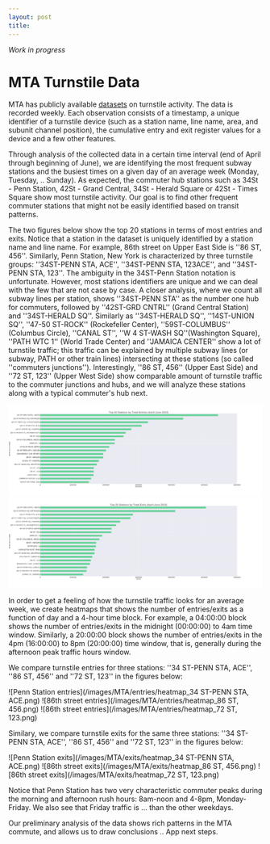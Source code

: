 ```yaml
---
layout: post
title: 
---
```


*Work in progress*

# MTA Turnstile Data

MTA has publicly available [datasets](http://web.mta.info/developers/turnstile.html) on turnstile activity. The data is recorded weekly. Each observation consists of a timestamp, a unique identifier of a turnstile device (such as a station name, line name, area, and subunit channel position), the cumulative entry and exit register values for a device and a few other features.

Through analysis of the collected data in a certain time interval (end of April through beginning of June), we are identifying the most frequent subway stations and the busiest times on a given day of an average week (Monday, Tuesday, .. Sunday). As expected, the commuter hub stations such as 34St - Penn Station, 42St - Grand Central, 34St - Herald Square or 42St - Times Square show most turnstile activity. Our goal is to find other frequent commuter stations that might not be easily identified based on transit patterns.

The two figures below show the top 20 stations in terms of most entries and exits. Notice that a station in the dataset is uniquely identified by a station name and line name. For example, 86th street on Upper East Side is ''86 ST, 456''. Similarly, Penn Station, New York is characterized by three turnstile groups: ''34ST-PENN STA, ACE'', ''34ST-PENN STA, 123ACE'', and ''34ST-PENN STA, 123''. The ambiguity in the 34ST-Penn Station notation is unfortunate. However, most stations identifiers are unique and we can deal with the few that are not case by case. A closer analysis, where we count all subway lines per station, shows ''34ST-PENN STA'' as the number one hub for commuters, followed by ''42ST-GRD CNTRL'' (Grand Central Station) and ''34ST-HERALD SQ''. Similarly as ''34ST-HERALD SQ'', ''14ST-UNION SQ'', ''47-50 ST-ROCK'' (Rockefeller Center), ''59ST-COLUMBUS'' (Columbus Circle), ''CANAL ST'', ''W 4 ST-WASH SQ''(Washington Square), ''PATH WTC 1'' (World Trade Center) and ''JAMAICA CENTER'' show a lot of turnstile traffic;
this traffic can be explained by multiple subway lines (or subway, PATH or other train lines) intersecting at these stations (so called ''commuters junctions'').
Interestingly, ''86 ST, 456'' (Upper East Side) and ''72 ST, 123'' (Upper West Side) show comparable amount of turnstile traffic to the commuter junctions and hubs, and we will analyze these stations along with a typical commuter's hub next.

![Top 20 Stations by total entries](/images/MTA/entries/top_20_entries_lines_stations.png)
![Top 20 Stations by total exits](/images/MTA/exits/top_20_exits_lines_stations.png)


<!--If we exclude ... , ... , .. and ... from our analysis, and plot the most frequent MTA stations again, we notice that ... is number 1 station, followed by ... and ... .
The entries and exits figures below show ...

Fig. entries, Fig. exits -- excluding obvious stops such as Penn, 42nd, Grand Central. -->

In order to get a feeling of how the turnstile traffic looks for an average week, we create heatmaps that shows the number of entries/exits as a function of day and a 4-hour time block. For example, a 04:00:00 block shows the number of entries/exits in the midnight (00:00:00) to 4am time window. Similarly, a 20:00:00 block shows the number of entries/exits in the 4pm (16:00:00) to 8pm (20:00:00) time window, that is, generally during the afternoon peak traffic hours window.

We compare turnstile entries for three stations: ''34 ST-PENN STA, ACE'', ''86 ST, 456'' and ''72 ST, 123'' in the figures below:

![Penn Station entries](/images/MTA/entries/heatmap_34 ST-PENN STA, ACE.png)
![86th street entries](/images/MTA/entries/heatmap_86 ST, 456.png)
![86th street entries](/images/MTA/entries/heatmap_72 ST, 123.png)

Similary, we compare turnstile exits for the same three stations: ''34 ST-PENN STA, ACE'', ''86 ST, 456'' and ''72 ST, 123'' in the figures below:

![Penn Station exits](/images/MTA/exits/heatmap_34 ST-PENN STA, ACE.png)
![86th street exits](/images/MTA/exits/heatmap_86 ST, 456.png)
![86th street exits](/images/MTA/exits/heatmap_72 ST, 123.png)

Notice that Penn Station has two very characteristic commuter peaks during the morning and afternoon rush hours: 8am-noon and 4-8pm, Monday-Friday. We also see that Friday traffic is ... than the other weekdays. 


Our preliminary analysis of the data shows rich patterns in the MTA commute, and allows us to draw conclusions ..
App next steps.



<!--![_config.yml]({{ site.baseurl }}/images/config.png)-->

<!--The easiest way to make your first post is to edit this one. Go into /_posts/ and update the Hello World markdown file. For more instructions head over to the [Jekyll Now repository](https://github.com/barryclark/jekyll-now) on GitHub.-->
